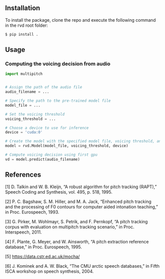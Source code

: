 
## Installation

To install the package, clone the repo and execute the following command in the rvd root folder:

```bash
$ pip install .
```

<!-- The package will be made available on PyPI. To install it, execute the following command within your Python environment:

```bash
$ pip install rvd
``` -->

<!-- We tested the code with Python version 3.8.18 and pip version 23.3.1. -->

## Usage

### Computing the voicing decision from audio

```python
import multipitch


# Assign the path of the audio file
audio_filename = ...

# Specify the path to the pre-trained model file
model_file = ...

# Set the voicing threshold
voicing_threshold = ...

# Choose a device to use for inference
device = 'cuda:0'

# Create the model with the specified model file, voicing threshold, and device
model = rvd.Model(model_file, voicing_threshold, device)

# Compute voicing decision using first gpu
vd = model.predict(audio_filename)

```


## References

[1] D. Talkin and W. B. Kleijn, “A robust algorithm for pitch tracking (RAPT),” Speech Coding and Synthesis, vol. 495, p. 518, 1995.

[2] P. C. Bagshaw, S. M. Hiller, and M. A. Jack, “Enhanced pitch tracking and the processing of F0 contours for computer aided intonation teaching,” in Proc. Eurospeech, 1993.

[3] G. Pirker, M. Wohlmayr, S. Petrik, and F. Pernkopf, “A pitch tracking corpus with evaluation on multipitch tracking scenario,” in Proc. Interspeech, 2011.

[4] F. Plante, G. Meyer, and W. Ainsworth, “A pitch extraction reference database,” in Proc. Eurospeech, 1995.

[5] https://data.cstr.ed.ac.uk/mocha/

[6] J. Kominek and A. W. Black, “The CMU arctic speech databases,” in Fifth ISCA workshop on speech synthesis, 2004.


